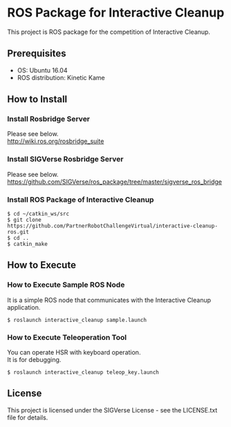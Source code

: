 # ROS Package for Interactive Cleanup

This project is ROS package for the competition of Interactive Cleanup.

## Prerequisites

- OS: Ubuntu 16.04
- ROS distribution: Kinetic Kame

## How to Install

### Install Rosbridge Server

Please see below.  
http://wiki.ros.org/rosbridge_suite

### Install SIGVerse Rosbridge Server

Please see below.  
https://github.com/SIGVerse/ros_package/tree/master/sigverse_ros_bridge

### Install ROS Package of Interactive Cleanup

```bash:
$ cd ~/catkin_ws/src
$ git clone https://github.com/PartnerRobotChallengeVirtual/interactive-cleanup-ros.git
$ cd ..
$ catkin_make
```

## How to Execute

### How to Execute Sample ROS Node

It is a simple ROS node that communicates with the Interactive Cleanup application.

```bash:
$ roslaunch interactive_cleanup sample.launch
```

### How to Execute Teleoperation Tool

You can operate HSR with keyboard operation.  
It is for debugging.

```bash:
$ roslaunch interactive_cleanup teleop_key.launch
```

## License

This project is licensed under the SIGVerse License - see the LICENSE.txt file for details.
